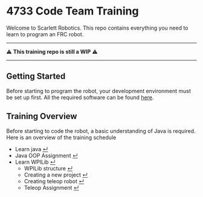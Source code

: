 # 4733 Code Team Training
Welcome to Scarlett Robotics. This repo contains everything you need to learn to program an FRC robot.
***
⚠️ **This training repo is still a WIP** ⚠️
***
## Getting Started
Before starting to program the robot, your development environment must be set up first. All the required software can be found [here](docs/setup.md).

## Training Overview
Before starting to code the robot, a basic understanding of Java is required. Here is an overview of the training schedule
* Learn java [↵](docs/learning_java.md)
* Java OOP Assignment [↵](assignments/java_oop_assignment.md)
* Learn WPILib [↵]()
    * WPILib structure [↵]()
    * Creating a new project [↵]()
    * Creating teleop robot [↵]()
    * Teleop Assignment [↵]()